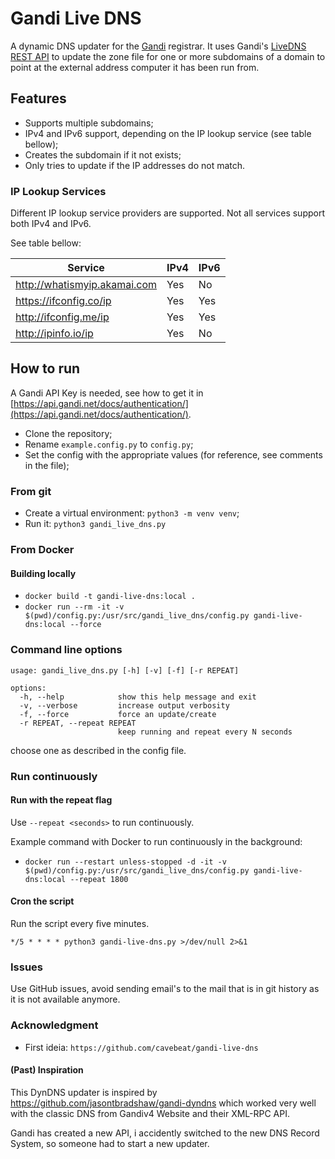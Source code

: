 # Gandi Live DNS

A dynamic DNS updater for the [Gandi](https://www.gandi.net) registrar. It uses Gandi's [LiveDNS REST API](http://doc.livedns.gandi.net/) to update the zone file for one or more subdomains of a domain to point at the external address computer it has been run from.

## Features

- Supports multiple subdomains;
- IPv4 and IPv6 support, depending on the IP lookup service (see table bellow);
- Creates the subdomain if it not exists;
- Only tries to update if the IP addresses do not match.

### IP Lookup Services

Different IP lookup service providers are supported. Not all services support both IPv4 and IPv6.

See table bellow:

| Service                       | IPv4          | IPv6         |
| ----------------------------- | ------------- | -------------|
| http://whatismyip.akamai.com  | Yes           | No           |
| https://ifconfig.co/ip        | Yes           | Yes          |
| http://ifconfig.me/ip         | Yes           | Yes          |
| http://ipinfo.io/ip           | Yes           | No           |

## How to run

A Gandi API Key is needed, see how to get it in [https://api.gandi.net/docs/authentication/](https://api.gandi.net/docs/authentication/).

- Clone the repository;
- Rename `example.config.py` to `config.py`;
- Set the config with the appropriate values (for reference, see comments in the file);

### From git

- Create a virtual environment: `python3 -m venv venv`;
- Run it: `python3 gandi_live_dns.py`

### From Docker

#### Building locally

- `docker build -t gandi-live-dns:local .`
- `docker run --rm -it -v $(pwd)/config.py:/usr/src/gandi_live_dns/config.py gandi-live-dns:local --force`

### Command line options

```
usage: gandi_live_dns.py [-h] [-v] [-f] [-r REPEAT]

options:
  -h, --help            show this help message and exit
  -v, --verbose         increase output verbosity
  -f, --force           force an update/create
  -r REPEAT, --repeat REPEAT
                        keep running and repeat every N seconds
```

choose one as described in the config file.

### Run continuously

#### Run with the repeat flag

Use `--repeat <seconds>` to run continuously.

Example command with Docker to run continuously in the background:

- `docker run --restart unless-stopped -d -it -v $(pwd)/config.py:/usr/src/gandi_live_dns/config.py gandi-live-dns:local --repeat 1800`

#### Cron the script

Run the script every five minutes.
```
*/5 * * * * python3 gandi-live-dns.py >/dev/null 2>&1
```

### Issues

Use GitHub issues, avoid sending email's to the mail that is in git history as it is not available anymore.

### Acknowledgment

- First ideia: `https://github.com/cavebeat/gandi-live-dns`

#### (Past) Inspiration

This DynDNS updater is inspired by https://github.com/jasontbradshaw/gandi-dyndns which worked very well
with the classic DNS from Gandiv4 Website and their XML-RPC API.

Gandi has created a new API, i accidently switched to the new DNS Record System, so someone had to start a new updater.
